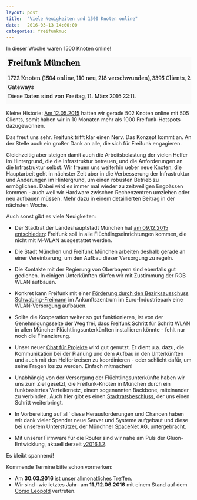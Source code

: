 ```yaml
---
layout: post
title:  "Viele Neuigkeiten und 1500 Knoten online"
date:   2016-03-13 14:00:00
categories: freifunkmuc
---
```


In dieser Woche waren 1500 Knoten online!

![1500 Knoten](/assets/posts/2016-03-11-1500-knoten.png)

Kleine Historie: [Am 12.05.2015](https://ffmuc.net/freifunkmuc/2015/05/12/500-Knoten-im-Netz/) hatten wir gerade 502 Knoten online mit 505 Clients, somit haben wir in 10 Monaten mehr als 1000 Freifunk-Hotspots dazugewonnen.

Das freut uns sehr. Freifunk trifft klar einen Nerv. Das Konzept kommt an. An der Stelle auch ein großer Dank an alle, die sich für Freifunk engagieren.

Gleichzeitig aber steigen damit auch die Arbeitsbelastung der vielen Helfer im Hintergrund, die die Infrastruktur betreuen, und die Anforderungen an die Infrastruktur selbst. Wir freuen uns weiterhin ueber neue Knoten, die Hauptarbeit geht in nächster Zeit aber in die Verbesserung der Infrastruktur und Änderungen im Hintergrund, um einen robusten Betrieb zu ermöglichen. Dabei wird es immer mal wieder zu zeitweiligen Engpässen kommen - auch weil wir Hardware zwischen Rechenzentren umziehen oder neu aufbauen müssen.
Mehr dazu in einem detaillierten Beitrag in der nächsten Woche.

Auch sonst gibt es viele Neuigkeiten:

* Der Stadtrat der Landeshauptstadt München hat [am 09.12.2015 entschieden](http://www.ris-muenchen.de/RII/RII/ris_vorlagen_dokumente.jsp?risid=3849882):  Freifunk soll in alle Flüchtlingseinrichtungen kommen, die nicht mit M-WLAN ausgestattet werden.

* Die Stadt München und Freifunk München arbeiten deshalb gerade an einer Vereinbarung, um den Aufbau dieser Versorgung zu regeln.

* Die Kontakte mit der Regierung von Oberbayern sind ebenfalls gut gediehen. In einigen Unterkünften dürfen wir mit Zustimmung der ROB WLAN aufbauen.

* Konkret kann Freifunk mit einer [Förderung durch den Bezirksausschuss Schwabing-Freimann](https://www.muenchen-transparent.de/antraege/3943594) im Ankunftszentrum im Euro-Industriepark eine WLAN-Versorgung aufbauen. 

* Sollte die Kooperation weiter so gut funktionieren, ist von der Genehmigungsseite der Weg frei, dass Freifunk Schritt für Schritt WLAN in allen Müncher Flüchtlingsunterkünften installieren könnte - fehlt nur noch die Finanzierung.

* Unser neuer [Chat für Projekte](https://chat.ffmuc.net/) wird gut genutzt.  Er dient u.a. dazu, die Kommunikation bei der Planung und dem Aufbau in den Unterkünften und auch  mit den Helferkreisen zu koordinieren - oder schlicht dafür, um seine Fragen los zu werden. Einfach mitmachen!

* Unabhängig von der Versorgung der Flüchtlingsunterkünfte haben wir uns zum Ziel gesetzt, die Freifunk-Knoten in München durch ein funkbasiertes Verteilernetz, einem sogenannten Backbone, miteinander zu verbinden. Auch hier gibt es einen [Stadtratsbeschluss](https://www.muenchen-transparent.de/antraege/3343194), der uns einen Schritt weiterbringt. 

* In Vorbereitung auf all' diese Herausforderungen und Chancen haben wir dank vieler Spender neue Server und Systeme aufgebaut und diese bei unserem Unterstützer, der Münchner [SpaceNet AG][spacenet], untergebracht.

* Mit unserer Firmware für die Router sind wir nahe am Puls der Gluon-Entwicklung, aktuell derzeit [v2016.1.2](http://gluon.readthedocs.org/en/v2016.1.2/releases/v2016.1.2.html).

Es bleibt spannend!

Kommende Termine bitte schon vormerken: 
    
* Am **30.03.2016** ist unser allmonatliches Treffen.
* Wir sind -wie letztes Jahr- am **11./12.06.2016** mit einem Stand auf dem [Corso Leopold](http://corso-leopold.de/) vertreten.

[spacenet]: https://www.space.net/

